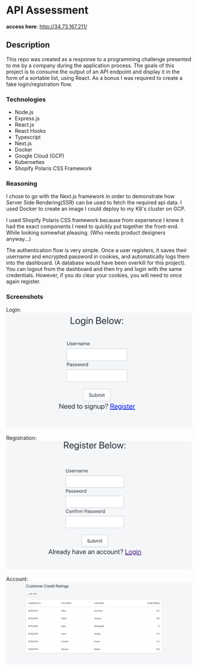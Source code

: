 # API Assessment

**access here**: http://34.73.167.211/

## Description
This repo was created as a response to a programming challenge presented to me by a company during the application process. The goals of this project is to consume the output of an API endpoint and display it in the form of a sortable list, using React. As a bonus I was required to create a fake login/registration flow.

### Technologies
- Node.js
- Express.js
- React.js
- React Hooks
- Typescript
- Next.js
- Docker
- Google Cloud (GCP)
- Kubernettes
- Shopify Polaris CSS Framework

### Reasoning

I chose to go with the Next.js framework in order to demonstrate how Server Side Rendering(SSR) can be used to fetch the required api data. I used Docker to create an image I could deploy to my K8's cluster on GCP.

I used Shopify Polaris CSS framework because from experience I knew it had the exact components I need to quickly put together the front-end. While looking somewhat pleasing. (Who needs product designers anyway...)

The authentication flow is very simple. Once a user registers, it saves their username and encrypted password in cookies, and automatically logs them into the dashboard. (A database would have been overkill for this project). You can logout from the dashboard and then try and login with the same credentials. However, if you do clear your cookies, you will need to once again register.

### Screenshots

Login:
![Login](./screenshots/login.png)

Registration:
![Registration](./screenshots/register.png)

Account:
![Account](./screenshots/accounts.png)